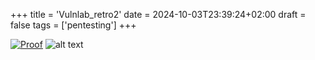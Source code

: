 +++
title = 'Vulnlab_retro2'
date = 2024-10-03T23:39:24+02:00
draft = false
tags = ['pentesting']
+++


[![Proof](/images/vulnlab_retro2/banner.png)](https://api.vulnlab.com/api/v1/share?id=6b7908b4-8ce8-4c60-97b9-af6ce50514a9)
![alt text](image.png)